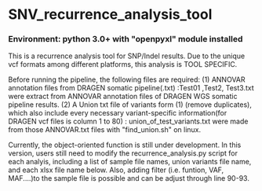 # SNV_recurrence_analysis_tool
### Environment: python 3.0+ with "openpyxl" module installed ###
This is a recurrence analysis tool for SNP/Indel results.
Due to the unique vcf formats among different platforms, this analysis is TOOL SPECIFIC.

Before running the pipeline, the following files are required:
(1) ANNOVAR annotation files from DRAGEN somatic pipeline(.txt) :Test01 ,Test2, Test3.txt were extract from ANNOVAR annotation files of DRAGEN WGS somatic pipeline results.
(2) A Union txt file of variants form (1) (remove duplicates), which also include every necessary variant-specific information(for DRAGEN vcf files is column 1 to 80) : union_of_test_variants.txt were made from those ANNOVAR.txt files with "find_union.sh" on linux.


Currently, the object-oriented function is still under development.
In this version, users still need to modify the recurrence_analysis.py script for each analyis, including a list of sample file names, union variants file name, and each xlsx file name below.
Also, adding filter (i.e. funtion, VAF, MAF....)to the sample file is possible and can be adjust through line 90-93.
